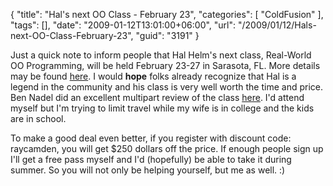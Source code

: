 {
	"title": "Hal's next OO Class - February 23",
	"categories": [
		"ColdFusion"
	],
	"tags": [],
	"date": "2009-01-12T13:01:00+06:00",
	"url": "/2009/01/12/Hals-next-OO-Class-February-23",
	"guid": "3191"
}

Just a quick note to inform people that Hal Helm's next class, Real-World OO Programming, will be held February 23-27 in Sarasota, FL. More details may be found <a href="http://halhelms.com/real-world-oo-programming-sarasota.cfm">here</a>. I would <b>hope</b> folks already recognize that Hal is a legend in the community and his class is very well worth the time and price. Ben Nadel did an excellent multipart review of the class <a href="http://www.bennadel.com/blog/1384-Hal-Helms-On-Object-Oriented-Programming-The-Summary.htm">here</a>. I'd attend myself but I'm trying to limit travel while my wife is in college and the kids are in school. 

To make a good deal even better, if you register with discount code: raycamden, you will get $250 dollars off the price. If enough people sign up I'll get a free pass myself and I'd (hopefully) be able to take it during summer. So you will not only be helping yourself, but me as well. :)